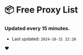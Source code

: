 # :package: Free Proxy List
### Updated every 15 minutes.

- Last updated: `2024-10-31 22:28`

:heart:
